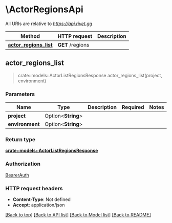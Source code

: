 # \ActorRegionsApi

All URIs are relative to *https://api.rivet.gg*

Method | HTTP request | Description
------------- | ------------- | -------------
[**actor_regions_list**](ActorRegionsApi.md#actor_regions_list) | **GET** /regions | 



## actor_regions_list

> crate::models::ActorListRegionsResponse actor_regions_list(project, environment)


### Parameters


Name | Type | Description  | Required | Notes
------------- | ------------- | ------------- | ------------- | -------------
**project** | Option<**String**> |  |  |
**environment** | Option<**String**> |  |  |

### Return type

[**crate::models::ActorListRegionsResponse**](ActorListRegionsResponse.md)

### Authorization

[BearerAuth](../README.md#BearerAuth)

### HTTP request headers

- **Content-Type**: Not defined
- **Accept**: application/json

[[Back to top]](#) [[Back to API list]](../README.md#documentation-for-api-endpoints) [[Back to Model list]](../README.md#documentation-for-models) [[Back to README]](../README.md)

